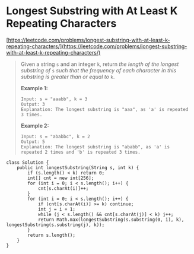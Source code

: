 # Longest Substring with At Least K Repeating Characters

[https://leetcode.com/problems/longest-substring-with-at-least-k-repeating-characters/](https://leetcode.com/problems/longest-substring-with-at-least-k-repeating-characters/)

> Given a string `s` and an integer `k`, return _the length of the longest substring of_ `s` _such that the frequency of each character in this substring is greater than or equal to_ `k`.
>
> &#x20;
>
> **Example 1:**
>
> ```
> Input: s = "aaabb", k = 3
> Output: 3
> Explanation: The longest substring is "aaa", as 'a' is repeated 3 times.
> ```
>
> **Example 2:**
>
> ```
> Input: s = "ababbc", k = 2
> Output: 5
> Explanation: The longest substring is "ababb", as 'a' is repeated 2 times and 'b' is repeated 3 times.
> ```

```
class Solution {
    public int longestSubstring(String s, int k) {
        if (s.length() < k) return 0;
        int[] cnt = new int[256];
        for (int i = 0; i < s.length(); i++) {
            cnt[s.charAt(i)]++;
        }
        for (int i = 0; i < s.length(); i++) {
            if (cnt[s.charAt(i)] >= k) continue;
            int j = i + 1;
            while (j < s.length() && cnt[s.charAt(j)] < k) j++;
            return Math.max(longestSubstring(s.substring(0, i), k), longestSubstring(s.substring(j), k));
        }
        return s.length();
    }
}
```
